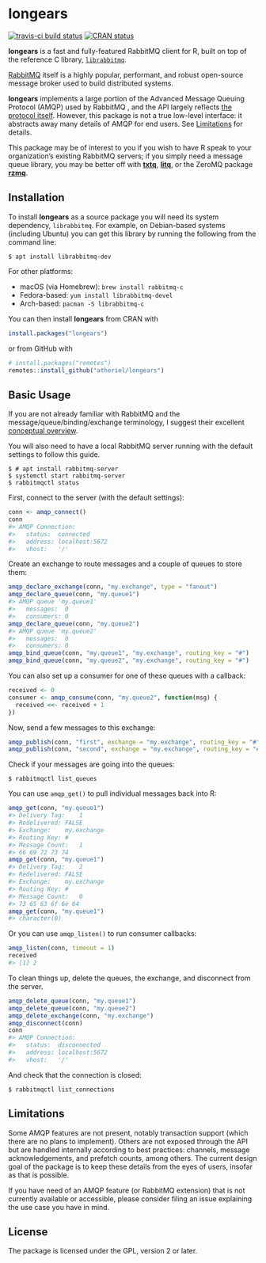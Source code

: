 
<!-- README.md is generated from README.Rmd. Please edit that file. -->

# longears

<!-- badges: start -->

[![travis-ci build
status](https://travis-ci.org/atheriel/longears.svg?branch=master)](https://travis-ci.org/atheriel/longears)
[![CRAN
status](https://www.r-pkg.org/badges/version/longears)](https://cran.r-project.org/package=longears)
<!-- badges: end -->

**longears** is a fast and fully-featured RabbitMQ client for R, built
on top of the reference C library,
[`librabbitmq`](https://github.com/alanxz/rabbitmq-c).

[RabbitMQ](https://www.rabbitmq.com/) itself is a highly popular,
performant, and robust open-source message broker used to build
distributed systems.

**longears** implements a large portion of the Advanced Message Queuing
Protocol (AMQP) used by RabbitMQ , and the API largely reflects [the
protocol itself](https://www.rabbitmq.com/amqp-0-9-1-reference.html).
However, this package is not a true low-level interface: it abstracts
away many details of AMQP for end users. See [Limitations](#Limitations)
for details.

This package may be of interest to you if you wish to have R speak to
your organization’s existing RabbitMQ servers; if you simply need a
message queue library, you may be better off with
[**txtq**](https://cran.r-project.org/package=txtq),
[**litq**](https://cran.r-project.org/package=liteq), or the ZeroMQ
package [**rzmq**](https://cran.r-project.org/package=rzmq).

## Installation

To install **longears** as a source package you will need its system
dependency, `librabbitmq`. For example, on Debian-based systems
(including Ubuntu) you can get this library by running the following
from the command line:

``` shell
$ apt install librabbitmq-dev
```

For other platforms:

  - macOS (via Homebrew): `brew install rabbitmq-c`
  - Fedora-based: `yum install librabbitmq-devel`
  - Arch-based: `pacman -S librabbitmq-c`

You can then install **longears** from CRAN with

``` r
install.packages("longears")
```

or from GitHub with

``` r
# install.packages("remotes")
remotes::install_github("atheriel/longears")
```

## Basic Usage

If you are not already familiar with RabbitMQ and the
message/queue/binding/exchange terminology, I suggest their excellent
[conceptual
overview](https://www.rabbitmq.com/tutorials/amqp-concepts.html).

You will also need to have a local RabbitMQ server running with the
default settings to follow this guide.

``` shell
$ # apt install rabbitmq-server
$ systemctl start rabbitmq-server
$ rabbitmqctl status
```

First, connect to the server (with the default settings):

``` r
conn <- amqp_connect()
conn
#> AMQP Connection:
#>   status:  connected
#>   address: localhost:5672
#>   vhost:   '/'
```

Create an exchange to route messages and a couple of queues to store
them:

``` r
amqp_declare_exchange(conn, "my.exchange", type = "fanout")
amqp_declare_queue(conn, "my.queue1")
#> AMQP queue 'my.queue1'
#>   messages:  0
#>   consumers: 0
amqp_declare_queue(conn, "my.queue2")
#> AMQP queue 'my.queue2'
#>   messages:  0
#>   consumers: 0
amqp_bind_queue(conn, "my.queue1", "my.exchange", routing_key = "#")
amqp_bind_queue(conn, "my.queue2", "my.exchange", routing_key = "#")
```

You can also set up a consumer for one of these queues with a callback:

``` r
received <- 0
consumer <- amqp_consume(conn, "my.queue2", function(msg) {
  received <<- received + 1
})
```

Now, send a few messages to this exchange:

``` r
amqp_publish(conn, "first", exchange = "my.exchange", routing_key = "#")
amqp_publish(conn, "second", exchange = "my.exchange", routing_key = "#")
```

Check if your messages are going into the queues:

``` shell
$ rabbitmqctl list_queues
```

You can use `amqp_get()` to pull individual messages back into R:

``` r
amqp_get(conn, "my.queue1")
#> Delivery Tag:    1
#> Redelivered: FALSE
#> Exchange:    my.exchange
#> Routing Key: #
#> Message Count:   1
#> 66 69 72 73 74
amqp_get(conn, "my.queue1")
#> Delivery Tag:    2
#> Redelivered: FALSE
#> Exchange:    my.exchange
#> Routing Key: #
#> Message Count:   0
#> 73 65 63 6f 6e 64
amqp_get(conn, "my.queue1")
#> character(0)
```

Or you can use `amqp_listen()` to run consumer callbacks:

``` r
amqp_listen(conn, timeout = 1)
received
#> [1] 2
```

To clean things up, delete the queues, the exchange, and disconnect from
the server.

``` r
amqp_delete_queue(conn, "my.queue1")
amqp_delete_queue(conn, "my.queue2")
amqp_delete_exchange(conn, "my.exchange")
amqp_disconnect(conn)
conn
#> AMQP Connection:
#>   status:  disconnected
#>   address: localhost:5672
#>   vhost:   '/'
```

And check that the connection is closed:

``` shell
$ rabbitmqctl list_connections
```

## Limitations

Some AMQP features are not present, notably transaction support (which
there are no plans to implement). Others are not exposed through the API
but are handled internally according to best practices: channels,
message acknowledgements, and prefetch counts, among others. The current
design goal of the package is to keep these details from the eyes of
users, insofar as that is possible.

If you have need of an AMQP feature (or RabbitMQ extension) that is not
currently available or accessible, please consider filing an issue
explaining the use case you have in mind.

## License

The package is licensed under the GPL, version 2 or later.
